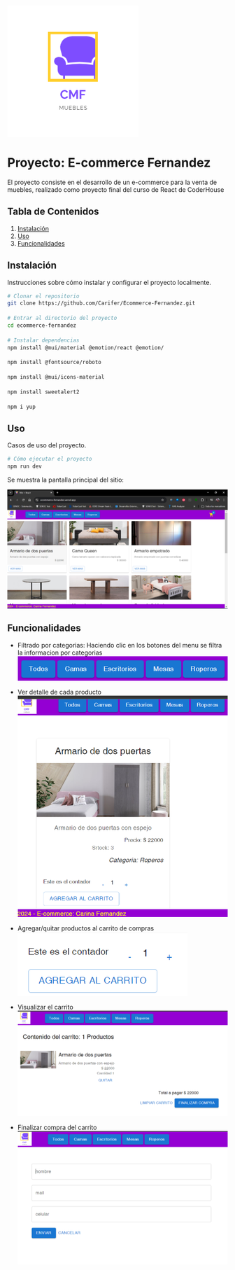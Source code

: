 ![](logo/logo.png)

# Proyecto: E-commerce Fernandez

El proyecto consiste en el desarrollo de un e-commerce para la venta de muebles, realizado como proyecto final del curso de React de CoderHouse

## Tabla de Contenidos

1. [Instalación](#instalación)
2. [Uso](#uso)
3. [Funcionalidades](#funcionalidades)

## Instalación

Instrucciones sobre cómo instalar y configurar el proyecto localmente.

```bash
# Clonar el repositorio
git clone https://github.com/Carifer/Ecommerce-Fernandez.git

# Entrar al directorio del proyecto
cd ecommerce-fernandez

# Instalar dependencias
npm install @mui/material @emotion/react @emotion/

npm install @fontsource/roboto

npm install @mui/icons-material

npm install sweetalert2

npm i yup

```

## Uso

Casos de uso del proyecto.

```bash
# Cómo ejecutar el proyecto
npm run dev
```

Se muestra la pantalla principal del sitio:

![](logo/Home.PNG)

## Funcionalidades

- Filtrado por categorias:
  Haciendo clic en los botones del menu se filtra la informacion por categorias
  ![](logo/Menu%20categorias.PNG)

- Ver detalle de cada producto
  ![](logo/Detalle.PNG)

- Agregar/quitar productos al carrito de compras
  ![](logo/Contador.PNG)

- Visualizar el carrito
  ![](logo/Ver%20carrito.PNG)

- Finalizar compra del carrito
  ![](logo/Finalizar%20compra.PNG)
